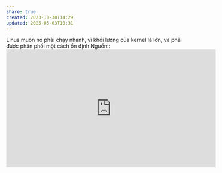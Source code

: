 ```yaml
---
share: true
created: 2023-10-30T14:29
updated: 2025-05-03T10:31
---
```

Linus muốn nó phải chạy nhanh, vì khối lượng của kernel là lớn, và phải được phân phối một cách ổn định
Nguồn:: <iframe width="560" height="315" src="https://www.youtube.com/embed/sCr_gb8rdEI?si=ZspbFHlpRP7QqHBs" title="YouTube video player" frameborder="0" allow="accelerometer; autoplay; clipboard-write; encrypted-media; gyroscope; picture-in-picture; web-share" referrerpolicy="strict-origin-when-cross-origin" allowfullscreen></iframe>
